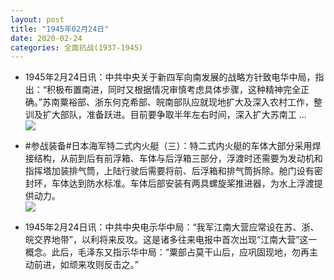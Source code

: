 ```yaml
---
layout: post
title: "1945年02月24日"
date: 2020-02-24
categories: 全面抗战(1937-1945)
---
```


<meta name="referrer" content="no-referrer" />

- 1945年2月24日讯：中共中央关于新四军向南发展的战略方针致电华中局，指出：“积极布置南进，同时又根据情况审慎考虑具体步骤，这种精神完全正确。”苏南粟裕部、浙东何克希部、皖南部队应就现地扩大及深入农村工作，整训及扩大部队，准备跃进。目前要争取半年左右时间，深入扩大苏南工 ... <br/><img src="https://wx1.sinaimg.cn/large/aca367d8ly1gc7qr1j05pj20c809074b.jpg" />

- #参战装备#日本海军特二式内火艇（三）：特二式内火艇的车体大部分采用焊接结构，从前到后有前浮箱、车体与后浮箱三部分，浮渡时还需要为发动机和指挥塔加装排气筒，上陆行驶后需要将前、后浮箱和排气筒拆除。舱门设有密封环，车体达到防水标准。车体后部安装有两具螺旋桨推进器，为水上浮渡提供动力。 <br/><img src="https://wx2.sinaimg.cn/large/aca367d8ly1gc79eyt9o2j20go10h45h.jpg" />

- 1945年2月24日讯：中共中央电示华中局：“我军江南大营应常设在苏、浙、皖交界地带”，以利将来反攻。这是诸多往来电报中首次出现“江南大营”这一概念。此后，毛泽东又指示华中局：“粟部占莫干山后，应巩固现地，勿再主动前进，如顽来攻则反击之。” 

